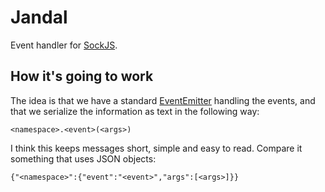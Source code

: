 Jandal
======

Event handler for [SockJS](https://github.com/sockjs/sockjs-node).

## How it's going to work

The idea is that we have a standard [EventEmitter](http://nodejs.org/api/events.html#events_class_events_eventemitter) handling the events, and that we serialize the information as text in the following way:

    <namespace>.<event>(<args>)

I think this keeps messages short, simple and easy to read. Compare it something that uses JSON objects:

    {"<namespace>":{"event":"<event>","args":[<args>]}}
